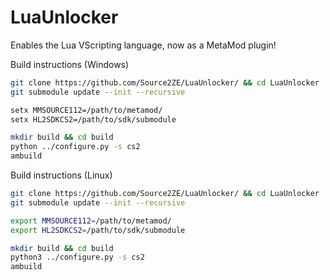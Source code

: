 # LuaUnlocker

Enables the Lua VScripting language, now as a MetaMod plugin!

Build instructions (Windows)
```bash
git clone https://github.com/Source2ZE/LuaUnlocker/ && cd LuaUnlocker
git submodule update --init --recursive

setx MMSOURCE112=/path/to/metamod/
setx HL2SDKCS2=/path/to/sdk/submodule

mkdir build && cd build
python ../configure.py -s cs2
ambuild
```

Build instructions (Linux)
```bash
git clone https://github.com/Source2ZE/LuaUnlocker/ && cd LuaUnlocker
git submodule update --init --recursive

export MMSOURCE112=/path/to/metamod/
export HL2SDKCS2=/path/to/sdk/submodule

mkdir build && cd build
python3 ../configure.py -s cs2
ambuild
```
